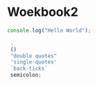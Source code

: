 # Woekbook2

```js
console.log("Hello World");
```

```js
 .
 ()
 "double quotes"
 'single-quotes'
 `back-ticks`
 semicolon;
```
